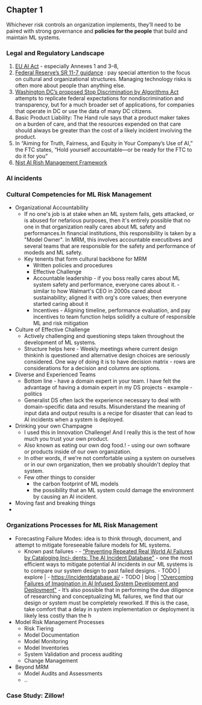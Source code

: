 ## Chapter 1 

Whichever risk controls an organization implements, they’ll need to be paired with strong governance and **policies for the people** that build and maintain ML systems.

### Legal and Regulatory Landscape
1. [EU AI Act](https://artificialintelligenceact.eu/) - especially Annexes 1 and 3–8,
2. [Federal Reserve’s SR 11-7 guidance](https://www.fdic.gov/news/financial-institution-letters/2017/fil17022a.pdf) : pay special attention to the focus on cultural and organizational structures. Managing technology risks is often more about people than anything else.
3. [Washington DC’s proposed Stop Discrimination by Algorithms Act](https://dcchamber.org/algorithms-act/) attempts to replicate federal expectations for nondiscrimination and transparency, but for a much broader set of applications, for companies that operate in DC or use the data of many DC citizens.
4. Basic Product Liability: The Hand rule says that a product maker takes on a burden of care, and that the resources expended on that care should always be greater than the cost of a likely incident involving the product. 
5. In “Aiming for Truth, Fairness, and Equity in Your Company’s Use of AI,” the FTC states, “Hold yourself accountable—or be ready for the FTC to do it for you”
6. [Nist AI Rish Management Framework](https://www.nist.gov/itl/ai-risk-management-framework)

### AI incidents
### Cultural Competencies for ML Risk Management
- Organizational Accountability
    - If no one's job is at stake when an ML system fails, gets attacked, or is abused for nefarious purposes, then it's entirely possible that no one in that organization really cares about ML safety and performances.In financial institutions, this responsibility is taken by a "Model Owner". In MRM, this involves accountable executibves and several teams that are responsible for the safety and performance of modeds and ML safety.
    - Key tenents that form cultural backbone for MRM
      - Written policies and procedures
      - Effective Challenge
      - Accountable leadership - if you boss really cares about ML system safety and performance, everyone cares about it. - similar to how Walmart's CEO in 2000s cared about sustainability; aligned it with org's core values; then everyone started caring about it
      - Incentives - Aligning timeline, performance evaluation, and pay incentives to team function helps solidify a culture of responsible ML and risk mitigation
- Culture of Effective Challenge
    - Actively challenging and questioning steps taken throughout the development of ML systems.
    - Structure helps here - Weekly meetings where current design thinkinh is questioned and alternative design choices are seriously considered. One way of doing it is to have decision matrix - rows are considerations for a decision and columns are options. 
- Diverse and Experienced Teams
    - Bottom line - have a domain expert in your team. I have felt the advantage of having a domain expert in my DS projects - example - politics
    - Generalist DS often lack the experience necessary to deal with domain-specific data and results. Misunderstand the meaning of input data and output results is a recipe for disaster that can lead to AI incidents when a system is deployed. 
- Drinking your own Champagne
    - I used this in Innovation Challenge! And I really this is the test of how much you trust your own product.
    - Also known as eating our own dog food.! - using our own software or products inside of our own organization.
    - In other words, if we're not comfortable using a system on ourselves or in our own organization, then we probably shouldn't deploy that system.
    - Few other things to consider
        - the carbon footprint of ML models
        - the possibility that an ML system could damage the environment by causing an AI incident. 
- Moving fast and breaking things
- 
###  Organizations Processes for ML Risk Management
- Forecasting Failure Modes: idea is to think through, document, and attempt to mitigate foreseeable failure models for ML systems. 
  - Known past failures -
        -  [“Preventing Repeated Real World AI Failures by Cataloging Inci‐ dents: The AI Incident Database"](https://arxiv.org/pdf/2011.08512.pdf)
        - one the most efficient ways to mitigate potential AI incidents in our ML systems is to compare our system design to past failed designs.
        - TODO | explore |  - https://incidentdatabase.ai/
        - TODO | blog | [“Overcoming Failures of Imagination in AI Infused System Development and Deployment"](https://arxiv.org/pdf/2011.13416.pdf)
        - It’s also possible that in performing the due diligence of researching and conceptualizing ML failures, we find that our design or system must be completely reworked. If this is the case, take comfort that a delay in system implementation or deployment is likely less costly than the h
- Model Risk Management Processes
  - Risk Tiering 
  - Model Documentation
  - Model Monitoring
  - Model Inventories
  - System Validation and process auditing
  - Change Management
- Beyond MRM
  - Model Audits and Assessments
  - ..


### Case Study: Zillow!
